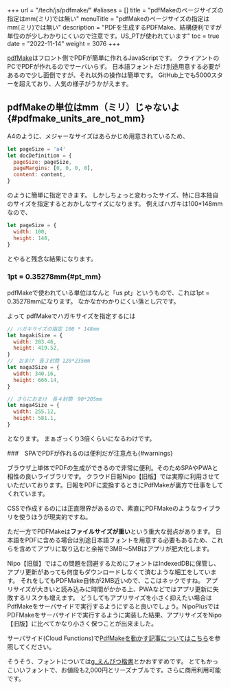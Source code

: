 +++
url = "/tech/js/pdfmake/"
#aliases = []
title = "pdfMakeのページサイズの指定はmm(ミリ)では無い"
menuTitle = "pdfMakeのページサイズの指定はmm(ミリ)では無い"
description = "PDFを生成するPDFMake、結構便利ですが単位のが少しわかりにくいので注意です。US_PTが使われています"
toc = true
date = "2022-11-14"
weight = 3076
+++

[pdfMake](https://github.com/bpampuch/pdfmake)はフロント側でPDFが簡単に作れるJavaScriptです。
クライアントのPCでPDFが作れるのでサーバいらず。
日本語フォントだけ別途用意する必要があるので少し面倒ですが、それ以外の操作は簡単です。
GitHub上でも5000スターを超えており、人気の様子がうかがえます。

## pdfMakeの単位はmm（ミリ）じゃないよ{#pdfmake_units_are_not_mm}

A4のように、メジャーなサイズはあらかじめ用意されているため、

```javascript
let pageSize = 'a4'
let docDefinition = {
  pageSize: pageSize,
  pageMargins: [0, 0, 0, 0],
  content: content,
}
```

のように簡単に指定できます。
しかしちょっと変わったサイズ、特に日本独自のサイズを指定するとおかしなサイズになります。
例えばハガキは100\*148mm なので、

```javascript
let pageSize = {
  width: 100,
  height: 148,
}
```

とやると残念な結果になります。

### 1pt = 0.35278mm{#pt_mm}

pdfMakeで使われている単位はなんと「us pt」というもので、これは1pt = 0.35278mmになります。
なかなかわかりにくい落とし穴です。

よって pdfMakeでハガキサイズを指定するには

```javascript
// ハガキサイズの指定 100 * 148mm
let hagakiSize = {
  width: 283.46,
  height: 419.52,
}
//　おまけ　長３封筒 120*235mm
let naga3Size = {
  width: 340.16,
  height: 666.14,
}

// さらにおまけ　長４封筒　90*205mm
let naga4Size = {
  width: 255.12,
  height: 581.1,
}
```

となります。
まぁざっくり3倍くらいになるわけです。

###　SPAでPDFが作れるのは便利だが注意点も{#warnings}

ブラウザ上単体でPDFの生成ができるので非常に便利。そのためSPAやPWAと相性の良いライブラリです。
クラウド日報Nipo【旧版】では実際に利用させていただいております。日報をPDFに変換するときにPdfMakeが裏方で仕事をしてくれています。

CSSで作成するのには正直限界があるので、素直にPDFMakeのようなライブラリを使うほうが現実的ですね。

ただ一方でPDFMakeは**ファイルサイズが重い**という重大な弱点があります。
日本語をPDFに含める場合は別途日本語フォントを用意する必要もあるため、これらを含めてアプリに取り込むと余裕で3MB〜5MBはアプリが肥大化します。

Nipo【旧版】ではこの問題を回避するためにフォントはIndexedDBに保管し、アプリ更新があっても何度もダウンロードしなくて済むような細工をしています。
それをしてもPDFMake自体が2MB近いので、ここはネックですね。
アプリサイズが大きいと読み込みに時間がかかる上、PWAなどではアプリ更新に失敗するリスクも増えます。
どうしてもアプリサイズを小さく抑えたい場合はPdfMakeをサーバサイドで実行するようにすると良いでしょう。NipoPlusではPDFMakeをサーバサイドで実行するように実装した結果、アプリサイズをNipo【旧版】に比べてかなり小さく保つことが出来ました。

サーバサイド(Cloud Functions)で[PdfMakeを動かす記事についてはこちら](/tech/js/pdf/)を参照してください。

そうそう、フォントについては[g\_えんぴつ楷書](https://zarasu.booth.pm/items/389721)とかおすすめです。
とてもかっこいいフォントで、お値段も2,000円とリーズナブルです。さらに商用利用可能です。
